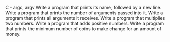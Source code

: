 C - argc, argv
Write a program that prints its name, followed by a new line.
Write a program that prints the number of arguments passed into it.
Write a program that prints all arguments it receives.
Write a program that multiplies two numbers.
Write a program that adds positive numbers.
Write a program that prints the minimum number of coins to make change for an amount of money.
